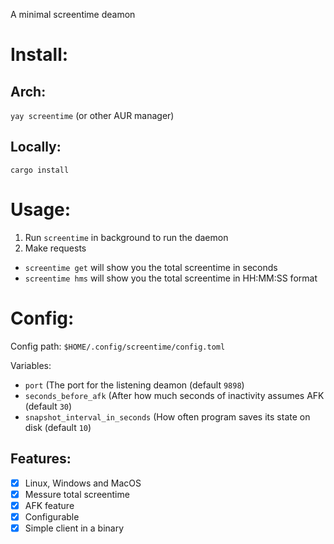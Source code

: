 A minimal screentime deamon

# Install:
## Arch:
`yay screentime` (or other AUR manager)

## Locally:
`cargo install`

# Usage:
1. Run `screentime` in background to run the daemon
 2. Make requests
   -  `screentime get` will show you the total screentime in seconds
   -  `screentime hms` will show you the total screentime in HH:MM:SS format

# Config:

Config path: `$HOME/.config/screentime/config.toml`

Variables:

 - `port` (The port for the listening deamon (default `9898`)
 - `seconds_before_afk` (After how much seconds of inactivity assumes AFK (default `30`)
 - `snapshot_interval_in_seconds` (How often program saves its state on disk (default `10`)


## Features:

- [x] Linux, Windows and MacOS
- [x] Messure total screentime
- [x] AFK feature
- [x] Configurable
- [x] Simple client in a binary
